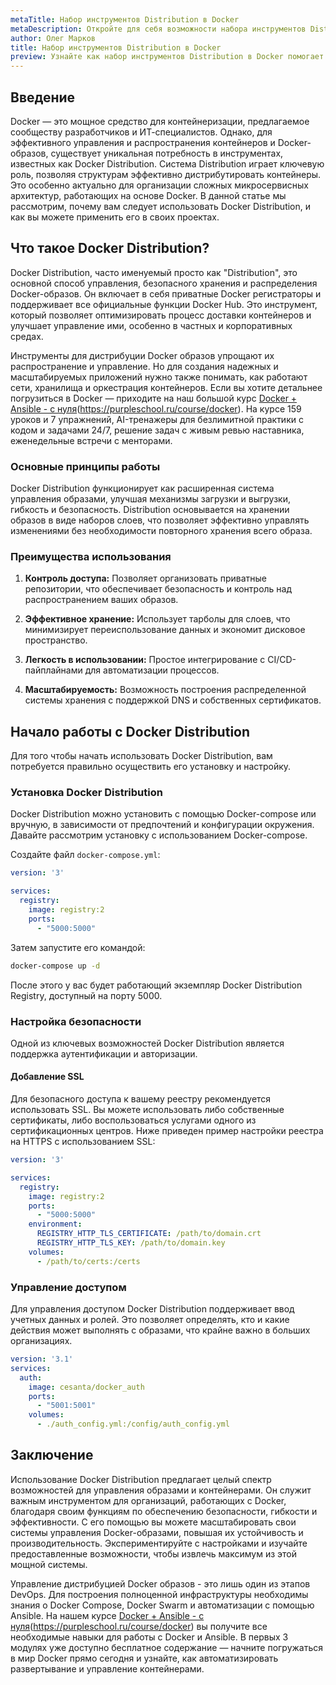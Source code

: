 ```yaml
---
metaTitle: Набор инструментов Distribution в Docker
metaDescription: Откройте для себя возможности набора инструментов Distribution в Docker - эффективный инструмент для управления и распространения контейнеров и образов
author: Олег Марков
title: Набор инструментов Distribution в Docker
preview: Узнайте как набор инструментов Distribution в Docker помогает управлять образами и контейнерами в вашей инфраструктуре. Подробности, примеры и возможности использования
---
```


## Введение

Docker — это мощное средство для контейнеризации, предлагаемое сообществу разработчиков и ИТ-специалистов. Однако, для эффективного управления и распространения контейнеров и Docker-образов, существует уникальная потребность в инструментах, известных как Docker Distribution. Система Distribution играет ключевую роль, позволяя структурам эффективно дистрибутировать контейнеры. Это особенно актуально для организации сложных микросервисных архитектур, работающих на основе Docker. В данной статье мы рассмотрим, почему вам следует использовать Docker Distribution, и как вы можете применить его в своих проектах.

## Что такое Docker Distribution?

Docker Distribution, часто именуемый просто как "Distribution", это основной способ управления, безопасного хранения и распределения Docker-образов. Он включает в себя приватные Docker регистраторы и поддерживает все официальные функции Docker Hub. Это инструмент, который позволяет оптимизировать процесс доставки контейнеров и улучшает управление ими, особенно в частных и корпоративных средах.

Инструменты для дистрибуции Docker образов упрощают их распространение и управление. Но для создания надежных и масштабируемых приложений нужно также понимать, как работают сети, хранилища и оркестрация контейнеров. Если вы хотите детальнее погрузиться в Docker — приходите на наш большой курс [Docker + Ansible - с нуля]()(https://purpleschool.ru/course/docker). На курсе 159 уроков и 7 упражнений, AI-тренажеры для безлимитной практики с кодом и задачами 24/7, решение задач с живым ревью наставника, еженедельные встречи с менторами.

### Основные принципы работы

Docker Distribution функционирует как расширенная система управления образами, улучшая механизмы загрузки и выгрузки, гибкость и безопасность. Distribution основывается на хранении образов в виде наборов слоев, что позволяет эффективно управлять изменениями без необходимости повторного хранения всего образа.

### Преимущества использования

1. **Контроль доступа:** Позволяет организовать приватные репозитории, что обеспечивает безопасность и контроль над распространением ваших образов.
   
2. **Эффективное хранение:** Использует тарболы для слоев, что минимизирует переиспользование данных и экономит дисковое пространство.

3. **Легкость в использовании:** Простое интегрирование с CI/CD-пайплайнами для автоматизации процессов.

4. **Масштабируемость:** Возможность построения распределенной системы хранения с поддержкой DNS и собственных сертификатов.

## Начало работы с Docker Distribution

Для того чтобы начать использовать Docker Distribution, вам потребуется правильно осуществить его установку и настройку.

### Установка Docker Distribution

Docker Distribution можно установить с помощью Docker-compose или вручную, в зависимости от предпочтений и конфигурации окружения. Давайте рассмотрим установку с использованием Docker-compose.

Создайте файл `docker-compose.yml`:

```yaml
version: '3'

services:
  registry:
    image: registry:2
    ports:
      - "5000:5000"
```

Затем запустите его командой:

```sh
docker-compose up -d
```

После этого у вас будет работающий экземпляр Docker Distribution Registry, доступный на порту 5000.

### Настройка безопасности

Одной из ключевых возможностей Docker Distribution является поддержка аутентификации и авторизации.

#### Добавление SSL

Для безопасного доступа к вашему реестру рекомендуется использовать SSL. Вы можете использовать либо собственные сертификаты, либо воспользоваться услугами одного из сертификационных центров. Ниже приведен пример настройки реестра на HTTPS с использованием SSL:

```yaml
version: '3'

services:
  registry:
    image: registry:2
    ports:
      - "5000:5000"
    environment:
      REGISTRY_HTTP_TLS_CERTIFICATE: /path/to/domain.crt
      REGISTRY_HTTP_TLS_KEY: /path/to/domain.key
    volumes:
      - /path/to/certs:/certs
```

### Управление доступом

Для управления доступом Docker Distribution поддерживает ввод учетных данных и ролей. Это позволяет определять, кто и какие действия может выполнять с образами, что крайне важно в больших организациях.

```yaml
version: '3.1'
services:
  auth:
    image: cesanta/docker_auth
    ports:
      - "5001:5001"
    volumes:
      - ./auth_config.yml:/config/auth_config.yml
```

## Заключение

Использование Docker Distribution предлагает целый спектр возможностей для управления образами и контейнерами. Он служит важным инструментом для организаций, работающих с Docker, благодаря своим функциям по обеспечению безопасности, гибкости и эффективности. С его помощью вы можете масштабировать свои системы управления Docker-образами, повышая их устойчивость и производительность. Экспериментируйте с настройками и изучайте предоставленные возможности, чтобы извлечь максимум из этой мощной системы.

Управление дистрибуцией Docker образов - это лишь один из этапов DevOps. Для построения полноценной инфраструктуры необходимы знания о Docker Compose, Docker Swarm и автоматизации с помощью Ansible. На нашем курсе [Docker + Ansible - с нуля]()(https://purpleschool.ru/course/docker) вы получите все необходимые навыки для работы с Docker и Ansible. В первых 3 модулях уже доступно бесплатное содержание — начните погружаться в мир Docker прямо сегодня и узнайте, как автоматизировать развертывание и управление контейнерами.
